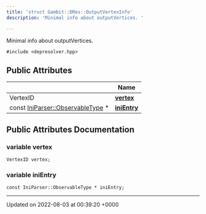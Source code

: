 ```yaml
---
title: 'struct Gambit::DRes::OutputVertexInfo'
description: 'Minimal info about outputVertices. '

---
```









Minimal info about outputVertices. 


`#include <depresolver.hpp>`

## Public Attributes

|                | Name           |
| -------------- | -------------- |
| VertexID | **[vertex](/documentation/code/main/classes/structgambit_1_1dres_1_1outputvertexinfo/#variable-vertex)**  |
| const [IniParser::ObservableType](/documentation/code/main/classes/structgambit_1_1iniparser_1_1types_1_1observable/) * | **[iniEntry](/documentation/code/main/classes/structgambit_1_1dres_1_1outputvertexinfo/#variable-inientry)**  |

## Public Attributes Documentation

### variable vertex

```
VertexID vertex;
```


### variable iniEntry

```
const IniParser::ObservableType * iniEntry;
```


-------------------------------

Updated on 2022-08-03 at 00:39:20 +0000